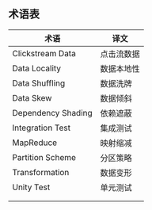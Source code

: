 ## 术语表

| 术语             | 译文       |
| ---------------- | --------   |
| Clickstream Data | 点击流数据 |
| Data Locality    | 数据本地性 |
| Data Shuffling   | 数据洗牌   |
| Data Skew        | 数据倾斜   |
| Dependency Shading | 依赖遮蔽 |
| Integration Test | 集成测试   |
| MapReduce        | 映射缩减   |
| Partition Scheme | 分区策略   |
| Transformation   | 数据变形   |
| Unity Test       | 单元测试   |
|                  |            |
|                  |            |

